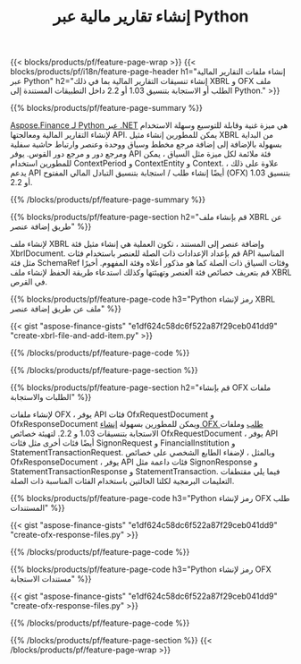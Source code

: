 ﻿---
title: إنشاء تقارير مالية عبر Python
url: /ar/python-net/create/
description:  Python لإنشاء تقارير مالية في XBRL ، و OFX طلب ملفات أو استجابة عبر مكتبة Python.
---
{{< blocks/products/pf/feature-page-wrap >}}
{{< blocks/products/pf/i18n/feature-page-header h1="إنشاء ملفات التقارير المالية عبر Python" h2="إنشاء تنسيقات التقارير المالية بما في ذلك XBRL و OFX ملف الطلب أو الاستجابة بتنسيق 1.03 أو 2.2 داخل التطبيقات المستندة إلى Python." >}}

{{% blocks/products/pf/feature-page-summary %}}

[Aspose.Finance لـ Python عبر .NET](https://products.aspose.com/finance/python-net/) هي ميزة غنية وقابلة للتوسيع وسهلة الاستخدام لإنشاء التقارير المالية ومعالجتها API. يمكن للمطورين إنشاء مثيل XBRL من البداية بسهولة بالإضافة إلى إضافة مرجع مخطط وسياق ووحدة وعنصر وارتباط حاشية سفلية ومرجع دور و 
مرجع دور القوس. يوفر API فئة ملائمة لكل ميزة مثل السياق ، يمكن للمطورين استخدام ContextPeriod و ContextEntity و Context. 
علاوة على ذلك ، يدعم API أيضًا إنشاء طلب / استجابة بتنسيق التبادل المالي المفتوح (OFX) بتنسيق 1.03 أو 2.2.

{{% /blocks/products/pf/feature-page-summary %}}

{{% blocks/products/pf/feature-page-section h2="قم بإنشاء ملف XBRL عن طريق إضافة عنصر" %}}

لإنشاء ملف XBRL وإضافة عنصر إلى المستند ، تكون العملية هي إنشاء مثيل فئة XbrlDocument. قم بإعداد الإعدادات ذات الصلة للعنصر باستخدام فئات API المناسبة مثل فئة SchemaRef وفئات السياق ذات الصلة كما هو مذكور أعلاه وفئة المفهوم. أخيرًا قم بتعريف خصائص فئة العنصر وتهيئتها وكذلك استدعاء طريقة الحفظ لإنشاء ملف XBRL في القرص.

{{% blocks/products/pf/feature-page-code h3="Python رمز لإنشاء XBRL ملف عن طريق إضافة عنصر" %}}

{{< gist "aspose-finance-gists" "e1df624c58dc6f522a87f29ceb041dd9" "create-xbrl-file-and-add-item.py" >}} 

{{% /blocks/products/pf/feature-page-code %}}

{{% /blocks/products/pf/feature-page-section %}}

{{% blocks/products/pf/feature-page-section h2="قم بإنشاء OFX ملفات الطلبات والاستجابة" %}}


لإنشاء ملفات OFX ، يوفر API فئات OfxRequestDocument و OfxResponseDocument ويمكن للمطورين بسهولة [إنشاء OFX طلب](https://products.aspose.com/finance/python-net/create/ofx-request/) وملفات الاستجابة بتنسيقات 1.03 و 2.2. لتهيئة خصائص OfxRequestDocument ، يوفر API أيضًا فئات أخرى مثل فئات SignonRequest و FinancialInstitution و StatementTransactionRequest. وبالمثل ، لإضفاء الطابع الشخصي على خصائص OfxResponseDocument ، يوفر API فئات داعمة مثل SignonResponse و StatementTransactionResponse و StatementTransaction. فيما يلي مقتطفات التعليمات البرمجية لكلتا الحالتين باستخدام الفئات المناسبة ذات الصلة.

{{% blocks/products/pf/feature-page-code h3="Python رمز لإنشاء OFX طلب المستندات" %}}

{{< gist "aspose-finance-gists" "e1df624c58dc6f522a87f29ceb041dd9" "create-ofx-response-files.py" >}} 

{{% /blocks/products/pf/feature-page-code %}}

{{% blocks/products/pf/feature-page-code h3="Python رمز لإنشاء OFX مستندات الاستجابة" %}}

{{< gist "aspose-finance-gists" "e1df624c58dc6f522a87f29ceb041dd9" "create-ofx-response-files.py" >}} 

{{% /blocks/products/pf/feature-page-code %}}

{{% /blocks/products/pf/feature-page-section %}}
{{< /blocks/products/pf/feature-page-wrap >}}